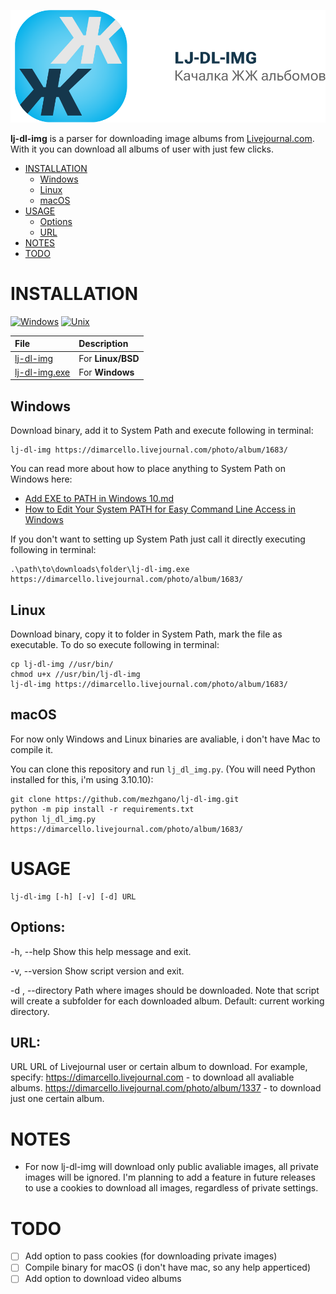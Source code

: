 <div align="center">

[![LJ-DL-IMG](https://raw.githubusercontent.com/mezhgano/lj-dl-img/main/assets/github_banner.svg)](#readme)

</div>

**lj-dl-img** is a parser for downloading image albums from [Livejournal.com](https://www.livejournal.com/).
With it you can download all albums of user with just few clicks.

* [INSTALLATION](#installation)
    * [Windows](#windows)
    * [Linux](#linux)
    * [macOS](#macos)
* [USAGE](#usage)
    * [Options](#options)
    * [URL](#url)
* [NOTES](#notes)
* [TODO](#todo)

# INSTALLATION

[![Windows](https://img.shields.io/badge/-Windows_x64-blue.svg?style=for-the-badge&logo=windows)](https://github.com/mezhgano/lj-dl-img)
[![Unix](https://img.shields.io/badge/-Linux/BSD-red.svg?style=for-the-badge&logo=linux)](https://github.com/mezhgano/lj-dl-img)

File|Description
:---|:---
[lj-dl-img](https://github.com/yt-dlp/yt-dlp/releases/latest/download/yt-dlp)|For **Linux/BSD**
[lj-dl-img.exe](https://github.com/yt-dlp/yt-dlp/releases/latest/download/yt-dlp.exe)|For **Windows**

## Windows
Download binary, add it to System Path and execute following in terminal:
```
lj-dl-img https://dimarcello.livejournal.com/photo/album/1683/
```

You can read more about how to place anything to System Path on Windows here:
* [Add EXE to PATH in Windows 10.md](https://gist.github.com/ScribbleGhost/752ec213b57eef5f232053e04f9d0d54)
* [How to Edit Your System PATH for Easy Command Line Access in Windows](https://www.howtogeek.com/118594/how-to-edit-your-system-path-for-easy-command-line-access/)

If you don't want to setting up System Path just call it directly executing following in terminal:
```
.\path\to\downloads\folder\lj-dl-img.exe https://dimarcello.livejournal.com/photo/album/1683/
```

## Linux
Download binary, copy it to folder in System Path, mark the file as executable. To do so execute following in terminal:
```
cp lj-dl-img //usr/bin/
chmod u+x //usr/bin/lj-dl-img
lj-dl-img https://dimarcello.livejournal.com/photo/album/1683/
```

## macOS
For now only Windows and Linux binaries are avaliable, i don't have Mac to compile it.

You can clone this repository and run `lj_dl_img.py`.
(You will need Python installed for this, i'm using 3.10.10):
```
git clone https://github.com/mezhgano/lj-dl-img.git
python -m pip install -r requirements.txt
python lj_dl_img.py https://dimarcello.livejournal.com/photo/album/1683/
```


# USAGE

```
lj-dl-img [-h] [-v] [-d] URL
```

## Options:
-h, --help          Show this help message and exit.

-v, --version       Show script version and exit.

-d , --directory    Path where images should be downloaded.
                    Note that script will create a subfolder for each downloaded album.
                    Default: current working directory.

## URL:
 URL                URL of Livejournal user or certain album to download. For example, specify:
                    https://dimarcello.livejournal.com - to download all avaliable albums.
                    https://dimarcello.livejournal.com/photo/album/1337 - to download just one certain album.

# NOTES
* For now lj-dl-img will download only public avaliable images, all private images will be ignored.
I'm planning to add a feature in future releases to use a cookies to download all images, regardless of private settings.


# TODO

- [ ] Add option to pass cookies (for downloading private images)
- [ ] Compile binary for macOS (i don't have mac, so any help apperticed)
- [ ] Add option to download video albums
